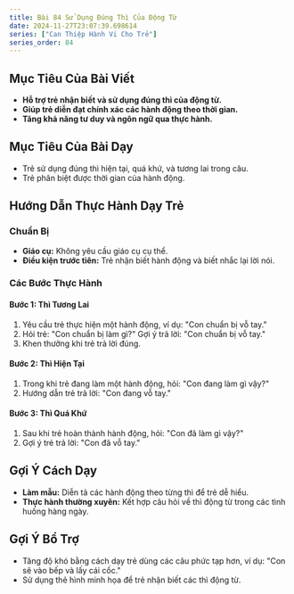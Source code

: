 ```yaml
---
title: Bài 84 Sử Dụng Đúng Thì Của Động Từ
date: 2024-11-27T23:07:39.698614
series: ["Can Thiệp Hành Vi Cho Trẻ"]
series_order: 84
---
```


## Mục Tiêu Của Bài Viết
- **Hỗ trợ trẻ nhận biết và sử dụng đúng thì của động từ.**
- **Giúp trẻ diễn đạt chính xác các hành động theo thời gian.**
- **Tăng khả năng tư duy và ngôn ngữ qua thực hành.**

## Mục Tiêu Của Bài Dạy
- Trẻ sử dụng đúng thì hiện tại, quá khứ, và tương lai trong câu.
- Trẻ phân biệt được thời gian của hành động.

## Hướng Dẫn Thực Hành Dạy Trẻ

### Chuẩn Bị
- **Giáo cụ:** Không yêu cầu giáo cụ cụ thể.
- **Điều kiện trước tiên:** Trẻ nhận biết hành động và biết nhắc lại lời nói.

### Các Bước Thực Hành
#### Bước 1: Thì Tương Lai
1. Yêu cầu trẻ thực hiện một hành động, ví dụ: "Con chuẩn bị vỗ tay."
2. Hỏi trẻ: "Con chuẩn bị làm gì?" Gợi ý trả lời: "Con chuẩn bị vỗ tay."
3. Khen thưởng khi trẻ trả lời đúng.

#### Bước 2: Thì Hiện Tại
1. Trong khi trẻ đang làm một hành động, hỏi: "Con đang làm gì vậy?"
2. Hướng dẫn trẻ trả lời: "Con đang vỗ tay."

#### Bước 3: Thì Quá Khứ
1. Sau khi trẻ hoàn thành hành động, hỏi: "Con đã làm gì vậy?"
2. Gợi ý trẻ trả lời: "Con đã vỗ tay."

## Gợi Ý Cách Dạy
- **Làm mẫu:** Diễn tả các hành động theo từng thì để trẻ dễ hiểu.
- **Thực hành thường xuyên:** Kết hợp câu hỏi về thì động từ trong các tình huống hàng ngày.

## Gợi Ý Bổ Trợ
- Tăng độ khó bằng cách dạy trẻ dùng các câu phức tạp hơn, ví dụ: "Con sẽ vào bếp và lấy cái cốc."
- Sử dụng thẻ hình minh họa để trẻ nhận biết các thì động từ.

